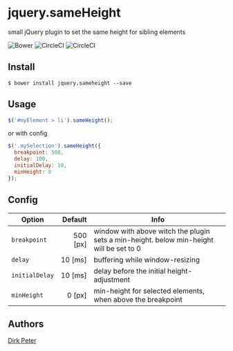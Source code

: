 # jquery.sameHeight

small jQuery plugin to set the same height for sibling elements

![Bower](https://img.shields.io/bower/v/jquery.sameheight.svg?style=flat) ![CircleCI](https://img.shields.io/circleci/project/dirkpeter/jquery.sameHeight/master.svg?style=flat&label=Master) ![CircleCI](https://img.shields.io/circleci/project/dirkpeter/jquery.sameHeight/dev.svg?style=flat&label=Dev)



## Install

```
$ bower install jquery.sameheight --save
```



## Usage

```javascript
$('#myElement > li').sameHeight();
```

or with config
```javascript
$('.mySelection').sameHeight({
  breakpoint: 500,
  delay: 100,
  initialDelay: 10,
  minHeight: 0
});
```



## Config

Option         | Default  | Info 
---------------|---------:|------
`breakpoint`   | 500 [px] | window with above witch the plugin sets a min-height. below min-height will be set to 0
`delay`        |  10 [ms] | buffering while window-resizing
`initialDelay` |  10 [ms] | delay before the initial height-adjustment
`minHeight`    |   0 [px] | min-height for selected elements, when above the breakpoint


## Authors

[Dirk Peter](https://github.com/dirkpeter)
